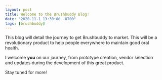 ```yaml
---
layout: post
title: Welcome to the Brushbuddy Blog!
date: "2020-11-1 13:30:00 -0700"
tags: [brushbuddy]
---
```


This blog will detail the journey to get Brushbuddy to market. This will be a revolutionary product to help people everywhere to maintain good oral health.


I welcome **you** on our journey, from prototype creation, vendor selection and updates during the development of this great product.

Stay tuned for more! 

